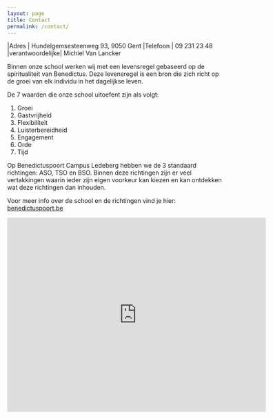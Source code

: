 ```yaml
---
layout: page
title: Contact
permalink: /contact/
---
```


|Adres            | Hundelgemsesteenweg 93, 9050 Gent
|Telefoon         | 09 231 23 48 
|verantwoordelijke| Michiel Van Lancker

Binnen onze school werken wij met een levensregel gebaseerd op de spiritualiteit van Benedictus. Deze levensregel is een bron die zich richt op de groei van elk individu in het dagelijkse leven.

De 7 waarden die onze school uitoefent zijn als volgt:
1. Groei
2. Gastvrijheid
3. Flexibiliteit
4. Luisterbereidheid
5. Engagement
6. Orde
7. Tijd

Op Benedictuspoort Campus Ledeberg hebben we de 3 standaard richtingen: ASO, TSO en BSO. Binnen deze richtingen zijn er veel vertakkingen waarin ieder zijn eigen voorkeur kan kiezen en kan ontdekken wat deze richtingen dan inhouden.

Voor meer info over de school en de richtingen vind je hier: [benedictuspoort.be](https://benedictuspoort.be/)
<div style="text-align: center;">
<iframe src="https://www.google.com/maps/embed?pb=!1m18!1m12!1m3!1d2508.9550544886793!2d3.7372389113492086!3d51.035450844954!2m3!1f0!2f0!3f0!3m2!1i1024!2i768!4f13.1!3m3!1m2!1s0x47c374003c2159cb%3A0x6afe598dba41bf0b!2sBenedictusPoort%20Campus%20Ledeberg!5e0!3m2!1sen!2sbe!4v1684222705664!5m2!1sen!2sbe" width="600" height="450" style="border:0;" allowfullscreen="" loading="lazy" referrerpolicy="no-referrer-when-downgrade"></iframe>
</div>
